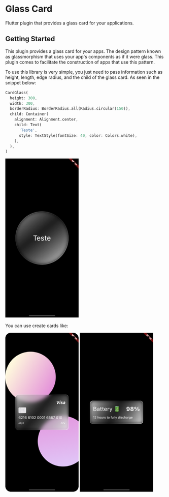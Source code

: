 # Glass Card

Flutter plugin that provides a glass card for your applications.

## Getting Started

This plugin provides a glass card for your apps. The design pattern known as glassmorphism that uses your app's components as if it were glass. This plugin comes to facilitate the construction of apps that use this pattern.

To use this library is very simple, you just need to pass information such as height, length, edge radius, and the child of the glass card. As seen in the snippet below:

```dart
CardGlass(
  height: 300,
  width: 300,
  borderRadius: BorderRadius.all(Radius.circular(150)),
  child: Container(
    alignment: Alignment.center,
    child: Text(
      'Teste',
      style: TextStyle(fontSize: 40, color: Colors.white),
    ),
  ),
)
```
<img src="doc/card_circle.png" alt="glass card circle" height="500">

You can use create cards like:

<img src="doc/card_credit.png" alt="glass card credit" height="500">
<img src="doc/card_battery.png" alt="glass card credit" height="500">
